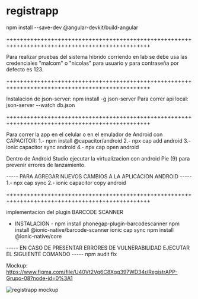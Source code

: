 # registrapp

npm install --save-dev @angular-devkit/build-angular

++++++++++++++++++++++++++++++++++++++++++++++++++++++++++++++++++++++++++++++++++++++++++++++++

Para realizar pruebas del sistema hibrido corriendo en lab se debe usa las credenciales "malcom" o "nicolas" para usuario y para contraseña por defecto es 123.

++++++++++++++++++++++++++++++++++++++++++++++++++++++++++++++++++++++++++++++++++++++++++++++++

Instalacion de json-server: npm install -g json-server
Para correr api local: json-server --watch db.json

++++++++++++++++++++++++++++++++++++++++++++++++++++++++++++++++++++++++++++++++++++++++++++++++

Para correr la app en el celular o en el emulador de Android con CAPACITOR:
1.- npm install @capacitor/android
2.- npx cap add android
3.- ionic capacitor sync android
4.- npx cap open android

Dentro de Android Studio ejecutar la virtualizacion con android Pie (9) para prevenir errores de lanzamiento.

----- PARA AGREGAR NUEVOS CAMBIOS A LA APLICACION ANDROID -----
1.- npx cap sync
2.- ionic capacitor copy android

++++++++++++++++++++++++++++++++++++++++++++++++++++++++++++++++++++++++++++++++++++++++++++++++

implementacion del plugin BARCODE SCANNER

- INSTALACION -
npm install phonegap-plugin-barcodescanner
npm install @ionic-native/barcode-scanner
ionic cap sync
npm install @ionic-native/core

----- EN CASO DE PRESENTAR ERRORES DE VULNERABILIDAD EJECUTAR EL SIGUIENTE COMANDO -----
npm audit fix

Mockup:
https://www.figma.com/file/U40Vt2Vq6C8Xgg397WD34r/RegistrAPP-Grupo-08?node-id=0%3A1

![registrapp mockup](https://user-images.githubusercontent.com/54687324/133321996-93ce7989-757c-4ed3-88e2-95f1271e10d0.png)

